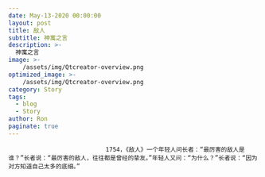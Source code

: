 ```yaml
---
date: May-13-2020 00:00:00
layout: post
title: 敌人
subtitle: 神寓之言
description: >-
  神寓之言
image: >-
    /assets/img/Qtcreator-overview.png
optimized_image: >-
    /assets/img/Qtcreator-overview.png
category: Story
tags:
  - blog
  - Story
author: Ron
paginate: true
---
```


							　　1754，《敌人》一个年轻人问长者：“最厉害的敌人是谁？”长者说：“最厉害的敌人，往往都是曾经的挚友。”年轻人又问：“为什么？”长者说：“因为对方知道自己太多的底细。”
							
							
						